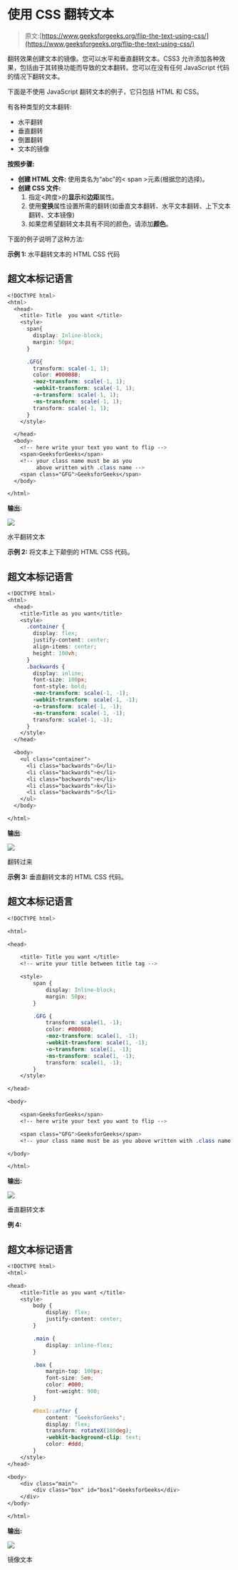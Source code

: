 # 使用 CSS 翻转文本

> 原文:[https://www.geeksforgeeks.org/flip-the-text-using-css/](https://www.geeksforgeeks.org/flip-the-text-using-css/)

翻转效果创建文本的镜像。您可以水平和垂直翻转文本。CSS3 允许添加各种效果，包括由于其转换功能而导致的文本翻转。您可以在没有任何 JavaScript 代码的情况下翻转文本。

下面是不使用 JavaScript 翻转文本的例子，它只包括 HTML 和 CSS。

有各种类型的文本翻转:

*   水平翻转
*   垂直翻转
*   倒置翻转
*   文本的镜像

**按照步骤:**

*   **创建 HTML 文件:**
    使用类名为“abc”的< span >元素(根据您的选择)。
*   **创建 CSS 文件:**
    1.  指定<跨度>的**显示**和**边距**属性。
    2.  使用**变换**属性设置所需的翻转(如垂直文本翻转、水平文本翻转、上下文本翻转、文本镜像)
    3.  如果您希望翻转文本具有不同的颜色，请添加**颜色**。

下面的例子说明了这种方法:

**示例 1:** 水平翻转文本的 HTML CSS 代码

## 超文本标记语言

```css
<!DOCTYPE html>
<html>
  <head>
    <title> Title  you want </title>
    <style>
      span{
        display: Inline-block;
        margin: 50px;
      }

      .GFG{                 
        transform: scale(-1, 1);
        color: #000080;
        -moz-transform: scale(-1, 1);
        -webkit-transform: scale(-1, 1);
        -o-transform: scale(-1, 1);
        -ms-transform: scale(-1, 1);
        transform: scale(-1, 1);
      }
    </style>

  </head>
  <body>
    <!-- here write your text you want to flip -->
    <span>GeeksforGeeks</span>  
    <!-- your class name must be as you 
         above written with .class name -->
    <span class="GFG">GeeksforGeeks</span>  
  </body>

</html>
```

**输出:**

![](img/76eef3c9f5843e1ad1b9b12a4a65ecf0.png)

水平翻转文本

**示例 2:** 将文本上下颠倒的 HTML CSS 代码。

## 超文本标记语言

```css
<!DOCTYPE html>
<html>
  <head>
    <title>Title as you want</title>
    <style>
      .container {
        display: flex;
        justify-content: center;
        align-items: center;
        height: 100vh;
      }
      .backwards {
        display: inline;
        font-size: 100px;
        font-style: bold;
        -moz-transform: scale(-1, -1);
        -webkit-transform: scale(-1, -1);
        -o-transform: scale(-1, -1);
        -ms-transform: scale(-1, -1);
        transform: scale(-1, -1);
      }
    </style>
  </head>

  <body>
    <ul class="container">
      <li class="backwards">G</li>
      <li class="backwards">e</li>
      <li class="backwards">e</li>
      <li class="backwards">k</li>
      <li class="backwards">S</li>
    </ul>
  </body>

</html>
```

**输出**:

![](img/41be010c413f6ef58f583a07594f8ae5.png)

翻转过来

**示例 3:** 垂直翻转文本的 HTML CSS 代码。

## 超文本标记语言

```css
<!DOCTYPE html>

<html>

<head>

    <title> Title you want </title>
    <!-- write your title between title tag -->

    <style>
        span {
            display: Inline-block;
            margin: 50px;
        }

        .GFG {
            transform: scale(1, -1);
            color: #000080;
            -moz-transform: scale(1, -1);
            -webkit-transform: scale(1, -1);
            -o-transform: scale(1, -1);
            -ms-transform: scale(1, -1);
            transform: scale(1, -1);
        }
    </style>

</head>

<body>

    <span>GeeksforGeeks</span>
    <!-- here write your text you want to flip -->

    <span class="GFG">GeeksforGeeks</span>
    <!-- your class name must be as you above written with .class name -->

</body>

</html>
```

**输出:**

![](img/5a434c5a4b2e06fbdf7061172c136f07.png)

垂直翻转文本

**例 4:**

## 超文本标记语言

```css
<!DOCTYPE html>
<html>

<head>
    <title>Title as you want </title>
    <style>
        body {
            display: flex;
            justify-content: center;
        }

        .main {
            display: inline-flex;
        }

        .box {
            margin-top: 100px;
            font-size: 5em;
            color: #000;
            font-weight: 900;
        }

        #box1::after {
            content: "GeeksforGeeks";
            display: flex;
            transform: rotateX(180deg);
            -webkit-background-clip: text;
            color: #ddd;
        }
    </style>
</head>

<body>
    <div class="main">
        <div class="box" id="box1">GeeksforGeeks</div>
    </div>
</body>

</html>
```

**输出:**

![](img/b14986003496cfed1188a090afa9938e.png)

镜像文本